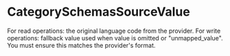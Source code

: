# CategorySchemasSourceValue

For read operations: the original language code from the provider. For write operations: fallback value used when value is omitted or "unmapped_value". You must ensure this matches the provider's format.

